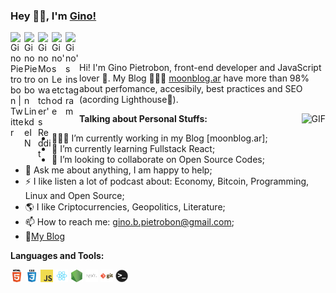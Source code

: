 
### Hey 👋🏽, I'm [Gino!](https://devzeppelin.github.io) 

<a href="https://twitter.com/moonwatcher73">
  <img align="left" alt="Gino Pietrobon | Twitter" width="22px" src="https://cdn.jsdelivr.net/npm/simple-icons@v3/icons/twitter.svg" />
</a>
<a href="https://www.linkedin.com/in/gino-pietrobon/">
  <img align="left" alt="Gino Pietrobon LinkdeIN" width="22px" src="https://cdn.jsdelivr.net/npm/simple-icons@v3/icons/linkedin.svg" />
</a>
<a href="https://www.reddit.com/user/moonwatcher73">
  <img align="left" alt="Gino Moonwatcher's Reddit" width="22px" src="https://cdn.jsdelivr.net/npm/simple-icons@v3/icons/reddit.svg" />
</a>
<a href="https://leetcode.com/moonwatcher73/">
  <img align="left" alt="Gino's Leetcode" width="22px" src="https://cdn.jsdelivr.net/npm/simple-icons@v3/icons/leetcode.svg" />
</a>
<a href="https://www.instagram.com/moonwatcher.dev/">
  <img align="left" alt="Gino's instagram" width="22px" src="https://cdn.jsdelivr.net/npm/simple-icons@v3/icons/instagram.svg" />
</a>

<br />
<br />

Hi! I'm Gino Pietrobon, front-end developer and JavaScript lover 💙.
My Blog 🙍🏽‍♂️ [moonblog.ar](https://www.moonblog.ar) have more than 98% about perfomance, accesibily, best practices and SEO (acording Lighthouse🌟).

  <img align="right" alt="GIF" src="https://media.giphy.com/media/cIjq3bGgpR2VlB9maL/giphy.gif" />

**Talking about Personal Stuffs:**

- 👨🏽‍💻 I’m currently working in my Blog [moonblog.ar];
- 🌱 I’m currently learning Fullstack React; 
- 👯 I’m looking to collaborate on Open Source Codes;
- 💬 Ask me about anything, I am happy to help;
- ⚡️ I like listen a lot of podcast about: Economy, Bitcoin, Programming, Linux and Open Source;
- 🌎 I like Criptocurrencies, Geopolitics, Literature;
- 📫 How to reach me: gino.b.pietrobon@gmail.com;
- 📝[My Blog](https://www.moonblog.ar)

**Languages and Tools:**  

<code><img height="20" src="https://raw.githubusercontent.com/github/explore/80688e429a7d4ef2fca1e82350fe8e3517d3494d/topics/html/html.png"></code>
<code><img height="20" src="https://raw.githubusercontent.com/github/explore/80688e429a7d4ef2fca1e82350fe8e3517d3494d/topics/css/css.png"></code>
<code><img height="20" src="https://raw.githubusercontent.com/github/explore/80688e429a7d4ef2fca1e82350fe8e3517d3494d/topics/javascript/javascript.png"></code>
<code><img height="20" src="https://raw.githubusercontent.com/github/explore/80688e429a7d4ef2fca1e82350fe8e3517d3494d/topics/react/react.png"></code>
<code><img height="20" src="https://raw.githubusercontent.com/github/explore/80688e429a7d4ef2fca1e82350fe8e3517d3494d/topics/nodejs/nodejs.png"></code>
<code><img height="20" src="https://raw.githubusercontent.com/github/explore/80688e429a7d4ef2fca1e82350fe8e3517d3494d/topics/nextjs/nextjs.png"></code>
<code><img height="20" src="https://raw.githubusercontent.com/github/explore/80688e429a7d4ef2fca1e82350fe8e3517d3494d/topics/git/git.png"></code>
<code><img height="20" src="https://raw.githubusercontent.com/github/explore/80688e429a7d4ef2fca1e82350fe8e3517d3494d/topics/terminal/terminal.png"></code>
